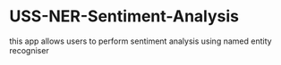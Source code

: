 # USS-NER-Sentiment-Analysis
this app allows users to perform sentiment analysis using named entity recogniser
